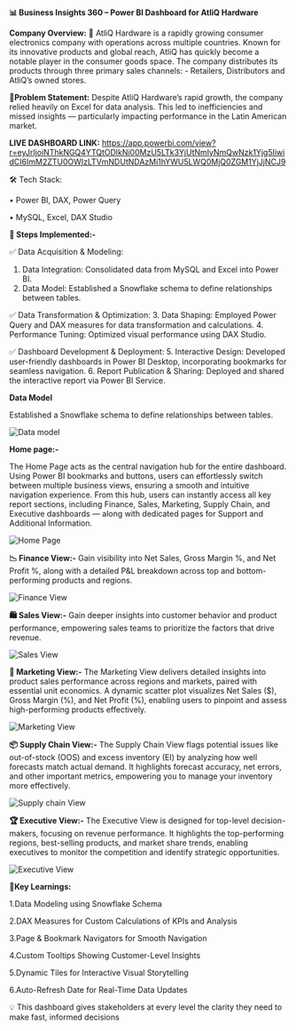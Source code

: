 **📊 Business Insights 360 – Power BI Dashboard for AtliQ Hardware**

**Company Overview:**
🚀 AtliQ Hardware is a rapidly growing consumer electronics company with operations across multiple countries. Known for its innovative products and global reach, AtliQ has quickly become a notable player in the consumer goods space. The company distributes its products through three primary sales channels: - Retailers, Distributors and AtliQ’s owned stores.

**🎯Problem Statement:**
Despite AtliQ Hardware’s rapid growth, the company relied heavily on Excel for data analysis. This led to inefficiencies and missed insights — particularly impacting performance in the Latin American market.

**LIVE DASHBOARD LINK:**
https://app.powerbi.com/view?r=eyJrIjoiNThkNGQ4YTQtODlkNi00MzU5LTk3YjUtNmIyNmQwNzk1Yjg5IiwidCI6ImM2ZTU0OWIzLTVmNDUtNDAzMi1hYWU5LWQ0MjQ0ZGM1YjJjNCJ9


🛠 Tech Stack:

•	Power BI, DAX, Power Query

•	MySQL, Excel, DAX Studio


**🔧 Steps Implemented:-**

✅	Data Acquisition & Modeling:
1.	Data Integration: Consolidated data from MySQL and Excel into Power BI.
2.	Data Model: Established a Snowflake schema to define relationships between tables.

✅	Data Transformation & Optimization:
3.	Data Shaping: Employed Power Query and DAX measures for data transformation and calculations.
4.	Performance Tuning: Optimized visual performance using DAX Studio.

✅	Dashboard Development & Deployment:
5.	Interactive Design: Developed user-friendly dashboards in Power BI Desktop, incorporating bookmarks for seamless navigation.
6.	Report Publication & Sharing: Deployed and shared the interactive report via Power BI Service.
       



**Data Model**

Established a Snowflake schema to define relationships between tables.



![Data model](https://github.com/user-attachments/assets/bacd3461-7e5d-419f-86e7-d6cc39d172e5)

**Home page:-**

The Home Page acts as the central navigation hub for the entire dashboard.
Using Power BI bookmarks and buttons, users can effortlessly switch between multiple business views, ensuring a smooth and intuitive navigation experience.
From this hub, users can instantly access all key report sections, including Finance, Sales, Marketing, Supply Chain, and Executive dashboards — along with dedicated pages for Support and Additional Information.



![Home Page](https://github.com/user-attachments/assets/93243628-194e-4039-a912-9c9faa3f57a8)

**📉 Finance View:-**
Gain visibility into Net Sales, Gross Margin %, and Net Profit %, along with a detailed P&L breakdown across top and bottom-performing products and regions.

![Finance View](https://github.com/user-attachments/assets/05fee15c-9586-4bb3-88c4-9bafe878cf14)


**🛍 Sales View:-**
Gain deeper insights into customer behavior and product performance, empowering sales teams to prioritize the factors that drive revenue.



![Sales View](https://github.com/user-attachments/assets/c218ce3d-d75a-4861-a6c1-bf6167a27a0b)

**📢 Marketing View:-**
The Marketing View delivers detailed insights into product sales performance across regions and markets, paired with essential unit economics. A dynamic scatter plot visualizes Net Sales ($), Gross Margin (%), and Net Profit (%), enabling users to pinpoint and assess high-performing products effectively.




![Marketing View](https://github.com/user-attachments/assets/13f69879-b2e1-463c-ba7f-8e23cac31bf1)


**📦 Supply Chain View:-**
The Supply Chain View flags potential issues like out-of-stock (OOS) and excess inventory (EI) by analyzing how well forecasts match actual demand. It highlights forecast accuracy, net errors, and other important metrics, empowering you to manage your inventory more effectively.


![Supply chain View](https://github.com/user-attachments/assets/47aebbe0-955f-422e-a6f6-6c44ea6ad787)


**🏆 Executive View:-**
The Executive View is designed for top-level decision-makers, focusing on revenue performance. It highlights the top-performing regions, best-selling products, and market share trends, enabling executives to monitor the competition and identify strategic opportunities.


![Executive View](https://github.com/user-attachments/assets/f2a9637a-bae8-4868-8082-009a4bdf0484)



**🔹Key Learnings:**

1.Data Modeling using Snowflake Schema

2.DAX Measures for Custom Calculations of KPIs and Analysis

3.Page & Bookmark Navigators for Smooth Navigation

4.Custom Tooltips Showing Customer-Level Insights

5.Dynamic Tiles for Interactive Visual Storytelling

6.Auto-Refresh Date for Real-Time Data Updates



💡 This dashboard gives stakeholders at every level the clarity they need to make fast, informed decisions


